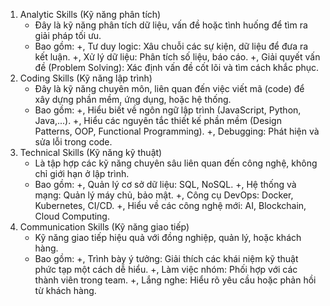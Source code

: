 1. Analytic Skills (Kỹ năng phân tích)
    - Đây là kỹ năng phân tích dữ liệu, vấn đề hoặc tình huống để tìm ra giải pháp tối ưu.
    - Bao gồm:
        +, Tư duy logic: Xâu chuỗi các sự kiện, dữ liệu để đưa ra kết luận.
        +, Xử lý dữ liệu: Phân tích số liệu, báo cáo.
        +, Giải quyết vấn đề (Problem Solving): Xác định vấn đề cốt lõi và tìm cách khắc phục.
2. Coding Skills (Kỹ năng lập trình)
    - Đây là kỹ năng chuyên môn, liên quan đến việc viết mã (code) để xây dựng phần mềm, ứng dụng, hoặc hệ thống.
    - Bao gồm:
        +, Hiểu biết về ngôn ngữ lập trình (JavaScript, Python, Java,...).
        +, Hiểu các nguyên tắc thiết kế phần mềm (Design Patterns, OOP, Functional Programming).
        +, Debugging: Phát hiện và sửa lỗi trong code.
3. Technical Skills (Kỹ năng kỹ thuật)
    - Là tập hợp các kỹ năng chuyên sâu liên quan đến công nghệ, không chỉ giới hạn ở lập trình.
    - Bao gồm:
        +, Quản lý cơ sở dữ liệu: SQL, NoSQL.
        +, Hệ thống và mạng: Quản lý máy chủ, bảo mật.
        +, Công cụ DevOps: Docker, Kubernetes, CI/CD.
        +, Hiểu về các công nghệ mới: AI, Blockchain, Cloud Computing.
4. Communication Skills (Kỹ năng giao tiếp)
    - Kỹ năng giao tiếp hiệu quả với đồng nghiệp, quản lý, hoặc khách hàng.
    - Bao gồm:
        +, Trình bày ý tưởng: Giải thích các khái niệm kỹ thuật phức tạp một cách dễ hiểu.
        +, Làm việc nhóm: Phối hợp với các thành viên trong team.
        +, Lắng nghe: Hiểu rõ yêu cầu hoặc phản hồi từ khách hàng.